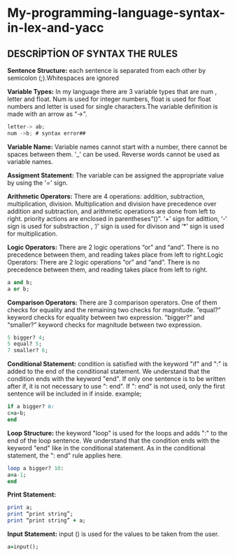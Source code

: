 # My-programming-language-syntax-in-lex-and-yacc
  ## DESCRİPTİON OF SYNTAX THE RULES
  
  
**Sentence Structure:** each sentence is separated from each other by semicolon (;).Whitespaces are ignored


**Variable Types:** In my language there are 3 variable types that are num , letter and float. Num is used for integer numbers, float is used for float numbers and letter is used for single characters.The variable definition is made with an arrow as “->”.

```c
letter-> ab;
num ->b; # syntax error##
```
**Variable Name:** Variable names cannot start with a number, there cannot be spaces between them. '_' can be used. Reverse words cannot be used as variable names.

**Assigment Statement:** The variable can be assigned the appropriate value by using the '=' sign.

**Arithmetic Operators:** There are 4 operations: addition, subtraction, multiplication, division. Multiplication and division have precedence over addition and subtraction, and arithmetic operations are done from left to right. priority actions are enclosed in parentheses”()”. ‘+’ sign for adittion, ‘-‘ sign is used for substraction , ‘/’ sign is used for divison and ‘*’ sign is used for multiplication.

**Logic Operators:** There are 2 logic operations “or” and “and”. There is no precedence between them, and reading takes place from left to right.Logic Operators: There are 2 logic operations “or” and “and”. There is no precedence between them, and reading takes place from left to right.

```ruby
a and b;
a or b;
```
**Comparison Operators:** There are 3 comparison operators. One of them checks for equality and the remaining two checks for magnitude. ”equal?” keyword checks for equality between two expression. ”bigger?” and “smaller?” keyword checks for magnitude between two expression.

```ruby
5 bigger? 4; 
5 equal? 5; 
7 smaller? 6;
```
**Conditional Statement:** condition is satisfied with the keyword "if" and ":" is added to the end of the conditional statement. We understand that the condition ends with the keyword "end". If only one sentence is to be written after if, it is not necessary to use ": end". If ": end" is not used, only the first sentence will be included in if inside. example;

```ruby
if a bigger? b: 
c=a-b; 
end
```

**Loop Structure:** the keyword "loop" is used for the loops and adds ":" to the end of the loop sentence. We understand that the condition ends with the keyword "end" like in the conditional statement. As in the conditional statement, the ": end" rule applies here.


```ruby
loop a bigger? 10: 
a=a-1; 
end
```

**Print Statement:**
```ruby
print a; 
print “print string”; 
print “print string” + a;
```
**Input Statement:** input () is used for the values to be taken from the user.
```ruby
a=input();
```

